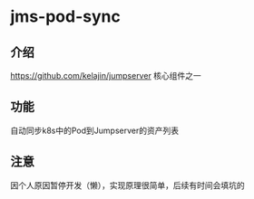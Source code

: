 # jms-pod-sync

## 介绍

https://github.com/kelajin/jumpserver 核心组件之一

## 功能

自动同步k8s中的Pod到Jumpserver的资产列表

## 注意

因个人原因暂停开发（懒），实现原理很简单，后续有时间会填坑的
